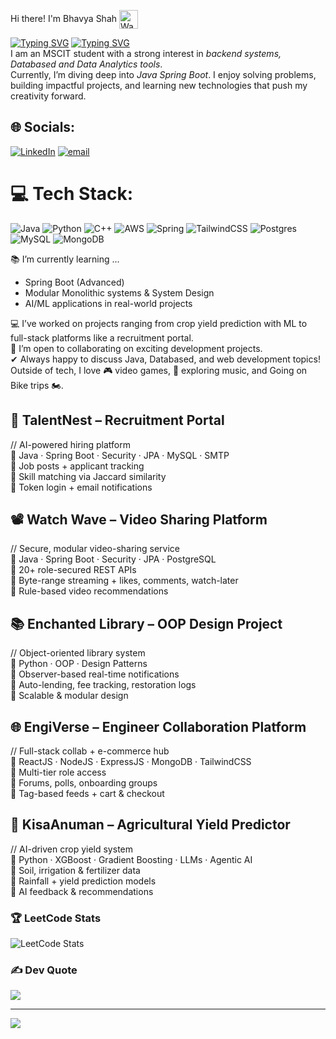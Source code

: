 Hi there! I'm Bhavya Shah
<img src="https://camo.githubusercontent.com/d552948e7884c41fde2d32b9221d79f0df2076c7d824aaab954ca93f53d95884/68747470733a2f2f6d656469612e67697068792e636f6d2f6d656469612f6876524a434c467a6361737252346961377a2f67697068792e676966" 
     alt="Waving Hand" 
     width="30" 
     style="vertical-align: middle;"/>


[![Typing SVG](https://readme-typing-svg.demolab.com?font=Fira+Code&size=30&duration=3000&pause=1000&center=true&width=812&height=51&lines=Backend+Developer+%7C+Data+Analyst)](https://git.io/typing-svg)
[![Typing SVG](https://readme-typing-svg.demolab.com?font=Fira+Code&duration=2000&pause=1000&color=FCF424&center=true&width=835&height=35&lines=Currently+building+projects+that+scale%2C+not+just+portfolios.;Exploring+the+universe+of+code+one+repo+at+a+time.;Java+%2B+spring+%2B+Python+%2B+JavaScript)](https://git.io/typing-svg) <br>
I am an MSCIT student with a strong interest in *backend systems, Databased and Data Analytics tools*.  
Currently, I’m diving deep into *Java Spring Boot*. I enjoy solving problems, building impactful projects, 
and learning new technologies that push my creativity forward.  


## 🌐 Socials:
[![LinkedIn](https://img.shields.io/badge/LinkedIn-%230077B5.svg?logo=linkedin&logoColor=white)]([https://linkedin.com/in/https://www.linkedin.com/in/akshat-gandhi-217824240/](https://www.linkedin.com/in/bhavya-shah-620191270)) [![email](https://img.shields.io/badge/Email-D14836?logo=gmail&logoColor=white)](mailto:bhavyas3836@gmail.com) 

# 💻 Tech Stack:
![Java](https://img.shields.io/badge/java-%23ED8B00.svg?style=for-the-badge&logo=openjdk&logoColor=white) ![Python](https://img.shields.io/badge/python-3670A0?style=for-the-badge&logo=python&logoColor=ffdd54) ![C++](https://img.shields.io/badge/c++-%2300599C.svg?style=for-the-badge&logo=c%2B%2B&logoColor=white)  ![AWS](https://img.shields.io/badge/AWS-%23FF9900.svg?style=for-the-badge&logo=amazon-aws&logoColor=white) ![Spring](https://img.shields.io/badge/spring-%236DB33F.svg?style=for-the-badge&logo=spring&logoColor=white) ![TailwindCSS](https://img.shields.io/badge/tailwindcss-%2338B2AC.svg?style=for-the-badge&logo=tailwind-css&logoColor=white) ![Postgres](https://img.shields.io/badge/postgres-%23316192.svg?style=for-the-badge&logo=postgresql&logoColor=white) ![MySQL](https://img.shields.io/badge/mysql-4479A1.svg?style=for-the-badge&logo=mysql&logoColor=white) ![MongoDB](https://img.shields.io/badge/MongoDB-%234ea94b.svg?style=for-the-badge&logo=mongodb&logoColor=white)

📚 I’m currently learning ...  
- Spring Boot (Advanced)  
- Modular Monolithic systems & System Design  
- AI/ML applications in real-world projects
  
💻 I’ve worked on projects ranging from crop yield prediction with ML to full-stack platforms like a recruitment portal.  
🚀 I’m open to collaborating on exciting development projects.  
✔ Always happy to discuss Java, Databased, and web development topics!  
Outside of tech, I love 🎮 video games, 🎵 exploring music, and Going on Bike trips 🏍️. 

## 💼 TalentNest – Recruitment Portal  
// AI-powered hiring platform  
🔹 Java · Spring Boot · Security · JPA · MySQL · SMTP  
🔹 Job posts + applicant tracking  
🔹 Skill matching via Jaccard similarity  
🔹 Token login + email notifications  

## 📽 Watch Wave – Video Sharing Platform  
// Secure, modular video-sharing service  
🔹 Java · Spring Boot · Security · JPA · PostgreSQL  
🔹 20+ role-secured REST APIs  
🔹 Byte-range streaming + likes, comments, watch-later  
🔹 Rule-based video recommendations  

## 📚 Enchanted Library – OOP Design Project  
// Object-oriented library system  
🔹 Python · OOP · Design Patterns  
🔹 Observer-based real-time notifications  
🔹 Auto-lending, fee tracking, restoration logs  
🔹 Scalable & modular design  

## 🌐 EngiVerse – Engineer Collaboration Platform  
// Full-stack collab + e-commerce hub  
🔹 ReactJS · NodeJS · ExpressJS · MongoDB · TailwindCSS  
🔹 Multi-tier role access  
🔹 Forums, polls, onboarding groups  
🔹 Tag-based feeds + cart & checkout  

## 🌱 KisaAnuman – Agricultural Yield Predictor  
// AI-driven crop yield system  
🔹 Python · XGBoost · Gradient Boosting · LLMs · Agentic AI  
🔹 Soil, irrigation & fertilizer data  
🔹 Rainfall + yield prediction models  
🔹 AI feedback & recommendations  


### 🏆 LeetCode Stats
![LeetCode Stats](https://leetcode.card.workers.dev/Bhavya3836?theme=dark&font=baloo&extension=null)

### ✍ Dev Quote
![](https://quotes-github-readme.vercel.app/api?type=horizontal&theme=radical)

---
[![](https://visitcount.itsvg.in/api?id=akshat0042&icon=0&color=0)](https://visitcount.itsvg.in)
